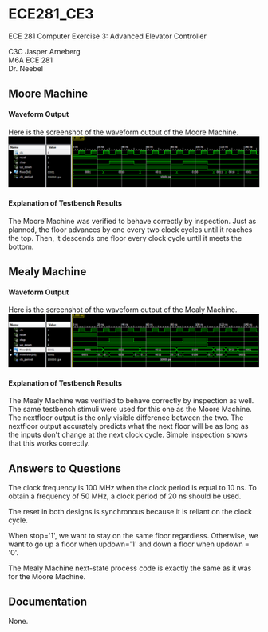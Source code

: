 ECE281_CE3
==========
ECE 281 Computer Exercise 3: Advanced Elevator Controller

C3C Jasper Arneberg  
M6A ECE 281  
Dr. Neebel  

## Moore Machine

#### Waveform Output
Here is the screenshot of the waveform output of the Moore Machine.
![alt text](https://github.com/JasperArneberg/ECE281_CE3/blob/master/moore_waveform.png?raw=true "Moore Machine waveform screenshot")

#### Explanation of Testbench Results
The Moore Machine was verified to behave correctly by inspection. Just as planned, the floor advances by one every two clock cycles until it reaches the top. Then, it descends one floor every clock cycle until it meets the bottom.

## Mealy Machine

#### Waveform Output
Here is the screenshot of the waveform output of the Mealy Machine.
![alt text](https://github.com/JasperArneberg/ECE281_CE3/blob/master/mealy_waveform.png?raw=true "Mealy Machine waveform screenshot")

#### Explanation of Testbench Results
The Mealy Machine was verified to behave correctly by inspection as well. The same testbench stimuli were used for this one as the Moore Machine.  The nextfloor output is the only visible difference between the two. The nextfloor output accurately predicts what the next floor will be as long as the inputs don't change at the next clock cycle. Simple inspection shows that this works correctly.

## Answers to Questions
The clock frequency is 100 MHz when the clock period is equal to 10 ns. To obtain a frequency of 50 MHz, a clock period of 20 ns should be used.

The reset in both designs is synchronous because it is reliant on the clock cycle.

When stop='1', we want to stay on the same floor regardless. Otherwise, we want to go up a floor when updown='1' and down a floor when updown = '0'.

The Mealy Machine next-state process code is exactly the same as it was for the Moore Machine.

## Documentation
None.
